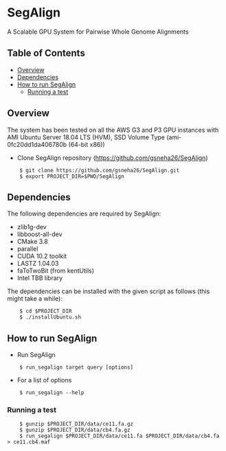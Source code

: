 # SegAlign 

A Scalable GPU System for Pairwise Whole Genome Alignments

## Table of Contents

- [Overview](#overview)
- [Dependencies](#dependencies)
- [How to run SegAlign](#run)
    - [Running a test](#test)

## <a name="overview"></a> Overview

The system has been tested on all the AWS G3 and P3 GPU instances with AMI Ubuntu Server 18.04 LTS (HVM), SSD Volume Type (ami-0fc20dd1da406780b (64-bit x86))

* Clone SegAlign repository (https://github.com/gsneha26/SegAlign)

```
    $ git clone https://github.com/gsneha26/SegAlign.git
    $ export PROJECT_DIR=$PWD/SegAlign
```

## <a name="dependencies"></a> Dependencies
The following dependencies are required by SegAlign:
  * zlib1g-dev
  * libboost-all-dev
  * CMake 3.8
  * parallel
  * CUDA 10.2 toolkit
  * LASTZ 1.04.03
  * faToTwoBit (from kentUtils)
  * Intel TBB library

The dependencies can be installed with the given script as follows (this might take a while): 

```
    $ cd $PROJECT_DIR
    $ ./installUbuntu.sh
```

## <a name="run"></a> How to run SegAlign
* Run SegAlign

```
    $ run_segalign target query [options]
```

* For a list of options 

```
    $ run_segalign --help
```

### <a name="test"></a> Running a test

```
    $ gunzip $PROJECT_DIR/data/ce11.fa.gz
    $ gunzip $PROJECT_DIR/data/cb4.fa.gz
    $ run_segalign $PROJECT_DIR/data/ce11.fa $PROJECT_DIR/data/cb4.fa > ce11.cb4.maf
```
